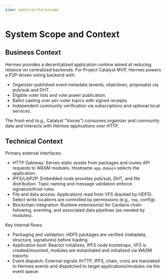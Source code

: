 ```yaml
---
icon: material/telescope
---
```


# System Scope and Context

<!-- See: https://docs.arc42.org/section-3/ -->

## Business Context

Hermes provides a decentralized application runtime aimed at reducing reliance on centralized backends. For Project Catalyst MVP, Hermes powers a P2P-driven voting backend with:
- Organizer-published event metadata (events, objectives, proposals) via pub/sub and DHT.
- Eligible voter lists and vote power publication.
- Ballot casting over per-voter topics with signed receipts.
- Independent community verification via subscriptions and optional local services.

The front-end (e.g., Catalyst “Voices”) consumes organizer and community data and interacts with Hermes applications over HTTP.

## Technical Context

Primary external interfaces:
- HTTP Gateway: Serves static assets from packages and routes API requests to WASM modules. Hostname `app.domain` selects the application.
- IPFS/LibP2P: Embedded node provides pub/sub, DHT, and file distribution. Topic naming and message validation enforce signature/trust rules.
- File and data access: Applications read from VFS (backed by HDF5). Select write locations are controlled by permissions (e.g., `tmp`, config).
- Blockchain integration: Runtime extension(s) for Cardano chain following, eventing, and associated data pipelines (as needed by modules).

Key internal flows:
- Packaging and validation: HDF5 packages are verified (metadata, structure, signatures) before loading.
- Application boot: Reactor initializes, IPFS node bootstraps, VFS is created/mounted, modules are instantiated and initialized via WASM exports.
- Event dispatch: External signals (HTTP, IPFS, chain, cron) are translated to Hermes events and dispatched to target applications/modules via the event queue.
